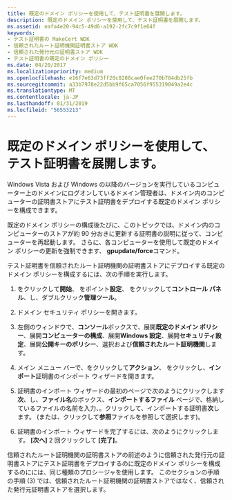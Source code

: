 ```yaml
---
title: 既定のドメイン ポリシーを使用して、テスト証明書を展開します。
description: 既定のドメイン ポリシーを使用して、テスト証明書を展開します。
ms.assetid: eafa4e20-94c5-49d6-a192-2fc7c9f1e64f
keywords:
- テスト証明書の MakeCert WDK
- 信頼されたルート証明機関証明書ストア WDK
- 信頼された発行元の証明書ストア WDK
- テスト証明書の既定のドメイン ポリシー
ms.date: 04/20/2017
ms.localizationpriority: medium
ms.openlocfilehash: e16f7e63d73ff20c8288cae0fee270b784db25fb
ms.sourcegitcommit: a33b7978e22d5bb9f65ca7056f955319049a2e4c
ms.translationtype: MT
ms.contentlocale: ja-JP
ms.lasthandoff: 01/31/2019
ms.locfileid: "56553213"
---
```

# <a name="deploying-a-test-certificate-by-using-the-default-domain-policy"></a>既定のドメイン ポリシーを使用して、テスト証明書を展開します。


Windows Vista および Windows の以降のバージョンを実行しているコンピューター上のドメインにログオンしているドメイン管理者は、ドメイン内のコンピューターの証明書ストアにテスト証明書をデプロイする既定のドメイン ポリシーを構成できます。

既定のドメイン ポリシーの構成後たびに、このトピックでは、ドメイン内のコンピューターのストアが約 90 分おきに更新する証明書の説明に従って、コンピューターを再起動します。 さらに、各コンピューターを使用して既定のドメイン ポリシーの更新を強制できます、 **gpupdate/force**コマンド。

テスト証明書を信頼されたルート証明機関の証明書ストアにデプロイする既定のドメイン ポリシーを構成するには、次の手順を実行します。

1.  をクリックして**開始**、 をポイント**設定**、 をクリックして**コントロール パネル**、し、ダブルクリック**管理ツール**。

2.  ドメイン セキュリティ ポリシーを開きます。

3.  左側のウィンドウで、**コンソール**ボックスで、展開**既定のドメイン ポリシー**、展開**コンピューターの構成**、展開**Windows 設定**、展開**セキュリティ設定**、展開**公開キーのポリシー**、選択および**信頼されたルート証明機関**します。

4.  メイン メニュー バーで、をクリックして**アクション**、 をクリックし、**インポート**証明書のインポート ウィザードを開きます。

5.  証明書のインポート ウィザードの最初のページで次のようにクリックします**次**、し、**ファイル名**のボックス、**インポートするファイル** ページで、格納しているファイルの名前を入力、。クリックして、インポートする証明書**次**します。 (または、クリックして**参照**ファイルを参照して選択します)。

6.  証明書のインポート ウィザードを完了するには、次のようにクリックします。 **[次へ]** 2 回クリックして **[完了]**。

信頼されたルート証明機関の証明書ストアの前述のように信頼された発行元の証明書ストアにテスト証明書をデプロイするのに既定のドメイン ポリシーを構成するのにには、同じ種類のプロシージャを使用します。 このセクションの手順の手順 (3) では、信頼されたルート証明機関の証明書ストアではなく、信頼された発行元証明書ストアを選択します。

 

 





